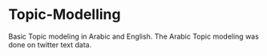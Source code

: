 # Topic-Modelling
Basic Topic modeling in Arabic and English.
The Arabic Topic modeling was done on twitter text data.
